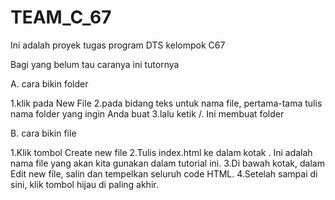 # TEAM_C_67
Ini adalah proyek tugas program DTS kelompok  C67

Bagi yang belum tau caranya ini tutornya

A. cara bikin folder

  1.klik pada New File
  2.pada bidang teks untuk nama file, pertama-tama tulis nama folder yang ingin Anda buat
  3.lalu ketik /. Ini membuat folder
  
B. cara bikin file

  1.Klik tombol Create new file
  2.Tulis index.html ke dalam kotak . Ini adalah nama file yang akan kita gunakan dalam tutorial ini.
  3.Di bawah kotak, dalam Edit new file, salin dan tempelkan seluruh code HTML.
  4.Setelah sampai di sini, klik tombol hijau di paling akhir.
